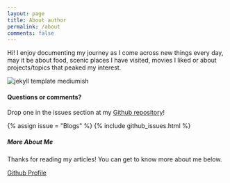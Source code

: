 ```yaml
---
layout: page
title: About author
permalink: /about
comments: false
---
```


<div class="row justify-content-between">
<div class="col-md-8 pr-5">

<p>Hi! I enjoy documenting my journey as I come across new things every day, may it be about food, scenic places I have visited, movies I liked or about projects/topics that peaked my interest. </p>


<p class="mb-5"><img class="shadow-lg" src="{{site.baseurl}}/assets/images/mediumish-jekyll-template.png" alt="jekyll template mediumish" /></p>


<h4>Questions or comments?</h4>

<p>Drop one in the issues section at my <a href="https://github.com/munkeops/Blogs">Github repository</a>!</p>
{% assign issue = "Blogs" %}
{% include github_issues.html %}

</div>

<div class="col-md-4">

<div class="sticky-top sticky-top-80">
<h5>More About Me</h5>

<p>Thanks for reading my articles! You can get to know more about me below.</p>

<a target="_blank" href="https://github.com/munkeops" class="btn btn-danger">Github <i class="fab fa-github"></i></a> <a target="_blank" href="https://munkeops.github.io" class="btn btn-warning">Profile</a>

</div>
</div>
</div>
